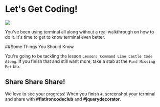 # Let's Get Coding!

<img src="https://s3.amazonaws.com/after-school-assets/typing-fast.gif">

You've been using terminal all along without a real walkthrough on how to do it. It's time to get to know terminal even better.

##Some Things You Should Know

You're going to be tackling the lesson `Lesson: Command Line Castle Code Along`. If you finish that and still want more, take a stab at the `Find Missing Pet` lab. 

## Share Share Share!

We love to see your progress! When you finish `#`, screenshot your terminal and share with **\#flatironcodeclub** and **\#jquerydecorator**.

